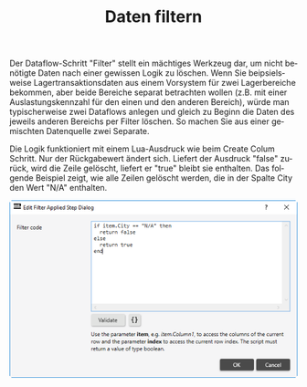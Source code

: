﻿---
layout: article
title: Daten filtern
menu_title: Daten filtern
description: Daten filtern
lang: de
ref: flow-30
---
Der Dataflow-Schritt "Filter" stellt ein mächtiges Werkzeug dar, um nicht benötigte Daten nach einer gewissen Logik zu löschen. Wenn Sie beipsielsweise Lagertransaktionsdaten aus einem Vorsystem für zwei Lagerbereiche bekommen, aber beide Bereiche separat betrachten wollen (z.B. mit einer Auslastungskennzahl für den einen und den anderen Bereich), würde man typischerweise zwei Dataflows anlegen und gleich zu Beginn die Daten des jeweils anderen Bereichs per Filter löschen. So machen Sie aus einer gemischten Datenquelle zwei Separate. 

Die Logik funktioniert mit einem Lua-Ausdruck wie beim Create Colum Schritt. Nur der Rückgabewert ändert sich. Liefert der Ausdruck "false" zurück, wird die Zeile gelöscht, liefert er "true" bleibt sie enthalten. Das folgende Beispiel zeigt, wie alle Zeilen gelöscht werden, die in der Spalte City den Wert "N/A" enthalten.

![Replace Column](/assets/images/dataflows/dataflows-filter01.png)

